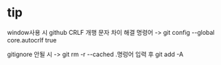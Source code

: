 # tip

window사용 시 github CRLF 개행 문자 차이 해결 명령어 -> git config --global core.autocrlf true

gitignore 안될 시 -> git rm -r --cached .명렁어 입력 후 git add -A


